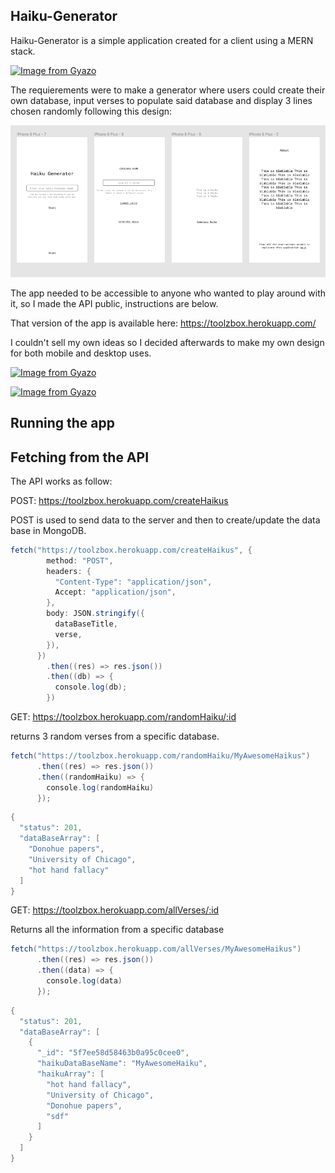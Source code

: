 ## Haiku-Generator

Haiku-Generator is a simple application created for a client using a MERN stack.

<a href="https://gyazo.com/d599404299d046733074e184bc96385b"><img src="https://i.gyazo.com/d599404299d046733074e184bc96385b.gif" alt="Image from Gyazo" width="576"/></a>

The requierements were to make a generator where users could create their own database, input verses to populate said database and display 3 lines chosen randomly following this design:

![Alt text](client/public/FIGMA.png)

The app needed to be accessible to anyone who wanted to play around with it, so I made the API public, instructions are below.

That version of the app is available here: https://toolzbox.herokuapp.com/

I couldn't sell my own ideas so I decided afterwards to make my own design for both mobile and desktop uses.

<a href="https://gyazo.com/aa924c42306c0b3979fc0208ec7fa0e9"><img src="https://i.gyazo.com/aa924c42306c0b3979fc0208ec7fa0e9.gif" alt="Image from Gyazo" width="760"/></a>

<a href="https://gyazo.com/26ba27a78589053d60f164169277e2cf"><img src="https://i.gyazo.com/26ba27a78589053d60f164169277e2cf.gif" alt="Image from Gyazo" width="760"/></a>

## Running the app

## Fetching from the API

The API works as follow:

POST: https://toolzbox.herokuapp.com/createHaikus

POST is used to send data to the server and then to create/update the data base in MongoDB.

```java
fetch("https://toolzbox.herokuapp.com/createHaikus", {
        method: "POST",
        headers: {
          "Content-Type": "application/json",
          Accept: "application/json",
        },
        body: JSON.stringify({
          dataBaseTitle,
          verse,
        }),
      })
        .then((res) => res.json())
        .then((db) => {
          console.log(db);
        })
```

GET: https://toolzbox.herokuapp.com/randomHaiku/:id

returns 3 random verses from a specific database.

```java
fetch("https://toolzbox.herokuapp.com/randomHaiku/MyAwesomeHaikus")
      .then((res) => res.json())
      .then((randomHaiku) => {
        console.log(randomHaiku)
      });
```

```java
{
  "status": 201,
  "dataBaseArray": [
    "Donohue papers",
    "University of Chicago",
    "hot hand fallacy"
  ]
}
```

GET: https://toolzbox.herokuapp.com/allVerses/:id

Returns all the information from a specific database

```java
fetch("https://toolzbox.herokuapp.com/allVerses/MyAwesomeHaikus")
      .then((res) => res.json())
      .then((data) => {
        console.log(data)
      });
```

```java
{
  "status": 201,
  "dataBaseArray": [
    {
      "_id": "5f7ee58d58463b0a95c0cee0",
      "haikuDataBaseName": "MyAwesomeHaiku",
      "haikuArray": [
        "hot hand fallacy",
        "University of Chicago",
        "Donohue papers",
        "sdf"
      ]
    }
  ]
}
```
